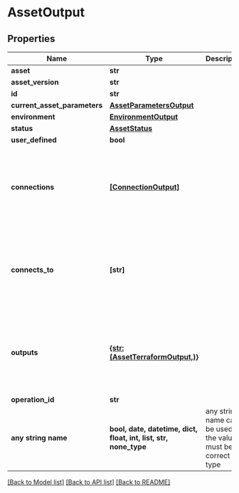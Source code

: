 # AssetOutput


## Properties
Name | Type | Description | Notes
------------ | ------------- | ------------- | -------------
**asset** | **str** |  | 
**asset_version** | **str** |  | 
**id** | **str** |  | 
**current_asset_parameters** | [**AssetParametersOutput**](AssetParametersOutput.md) |  | 
**environment** | [**EnvironmentOutput**](EnvironmentOutput.md) |  | 
**status** | [**AssetStatus**](AssetStatus.md) |  | 
**user_defined** | **bool** |  | 
**connections** | [**[ConnectionOutput]**](ConnectionOutput.md) |  | [optional]  if omitted the server will use the default value of []
**connects_to** | **[str]** |  | [optional]  if omitted the server will use the default value of []
**outputs** | [**{str: (AssetTerraformOutput,)}**](AssetTerraformOutput.md) |  | [optional]  if omitted the server will use the default value of {}
**operation_id** | **str** |  | [optional] 
**any string name** | **bool, date, datetime, dict, float, int, list, str, none_type** | any string name can be used but the value must be the correct type | [optional]

[[Back to Model list]](../README.md#documentation-for-models) [[Back to API list]](../README.md#documentation-for-api-endpoints) [[Back to README]](../README.md)


